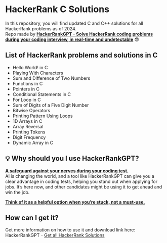 


# HackerRank C Solutions
In this repository, you will find updated C and C++ solutions for all HackerRank problems as of 2024.
<br />
Repo made by **[HackerRankGPT - Solve HackerRank coding problems <ins>during your coding interview, in real-time and undetectable</ins>](https://hackerrank.solutions?s=github-c-repo)** 😎

## List of HackerRank problems and solutions in C

- Hello World! in C
- Playing With Characters
- Sum and Difference of Two Numbers
- Functions in C
- Pointers in C
- Conditional Statements in C
- For Loop in C
- Sum of Digits of a Five Digit Number
- Bitwise Operators
- Printing Pattern Using Loops
- 1D Arrays in C
- Array Reversal
- Printing Tokens
- Digit Frequency
- Dynamic Array in C

## 💡 Why should you I use HackerRankGPT? 

<ins>**A safeguard against your nerves during your coding test.**</ins>
<br />
AI is changing the world, and a tool like HackerRankGPT can give you a clear advantage in coding tests, helping you stand out when applying for jobs. It’s here now, and other candidates might be using it to get ahead and win the job.

**<ins>Think of it as a helpful option when you’re stuck, not a must-use.</ins>**

## How can I get it?
Get more information on how to use it and download link here: HackerRankGPT - [Get all HackerRank Solutions](https://hackerrank.solutions?s=github-py-repo)
